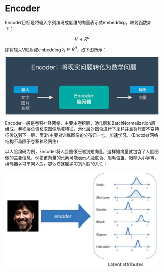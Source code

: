 # Encoder

Encoder目标是将输入序列编码成低维的向量表示或embedding，映射函数如下：

$$\begin{equation}V\to R^{d}\end{equation}                                              \tag{1}$$

即将输入V映射成embedding $z_i\in R^{d}$，如下图所示：

<div align='center'>
  <img src='../../../images/generative_adversarial_network/encoder_decoder/encoder-1.png' width='500px'/>
</div>


Encoder一般是卷积神经网络，主要由卷积层，池化层和BatchNormalization层组成。卷积层负责获取图像局域特征，池化层对图像进行下采样并且将尺度不变特征传送到下一层，而BN主要对训练图像的分布归一化，加速学习。（Encoder网络结构不局限于卷积神经网络）

以人脸编码为例，Encoder将人脸图像压缩到短向量，这样短向量就包含了人脸图像的主要信息，例如该向量的元素可能表示人脸肤色、眉毛位置、眼睛大小等等。编码器学习不同人脸，那么它就能学习到人脸的共性：

<div align='center'>
  <img src='../../../images/generative_adversarial_network/encoder_decoder/face-encoder.png' width='500px'/>
</div>

